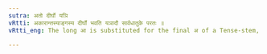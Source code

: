 ```yaml
---
sutra: अतो दीर्घो यञि
vRtti: अकारान्तस्याङ्गस्य दीर्घो भवति यञादौ सार्वधातुके परतः ॥
vRtti_eng: The long आ is substituted for the final अ of a Tense-stem, before a _Sarvadhatuka_ affix beginning with व् or म् (literally a consonant of यञ् _pratyahara_).

---
```

